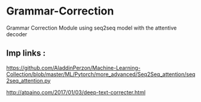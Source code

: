 # Grammar-Correction
Grammar Correction Module using seq2seq model with the attentive decoder

## Imp links :

https://github.com/AladdinPerzon/Machine-Learning-Collection/blob/master/ML/Pytorch/more_advanced/Seq2Seq_attention/seq2seq_attention.py

http://atpaino.com/2017/01/03/deep-text-correcter.html




